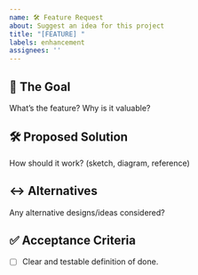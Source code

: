 ```yaml
---
name: 🛠 Feature Request
about: Suggest an idea for this project
title: "[FEATURE] "
labels: enhancement
assignees: ''
---
```


## 🚀 The Goal
What’s the feature? Why is it valuable?

## 🛠 Proposed Solution
How should it work? (sketch, diagram, reference)

## ↔️ Alternatives
Any alternative designs/ideas considered?

## ✅ Acceptance Criteria
- [ ] Clear and testable definition of done.
